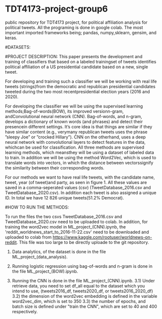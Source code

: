 # TDT4173-project-group6
public repository for TDT4173 project, for political affiliation analysis for political tweets. All the programing is done in google colab. The most important imported frameworks being; pandas, numpy,sklearn, gensim, and keras.

#DATASETS:

#PROJECT DESCRIPTION:
This paper presents the development and training of classifiers that based on a labeled trainingset of tweets identifies political affiliation of a US presidential candidate based on a new,  single tweet.

For  developing  and  training  such  a  classifier  we  will  be  working  with  real  life  tweets  (strings)from the democratic and republican presidential candidates tweeted during the two most recentpresidential election years (2016 and 2020).

For  developing  the  classifier  we  will  be  using  the  supervised  learning  methods;Bag-of-words(BOW), its improved versionn-gram, andConvolutional neural network (CNN). Bag-of-words, and n-gram, develops a dictionary of known words (and phrases) and detect their presencein different settings.  It’s core idea is that things are similar if they have similar content (e.g., verymany republican tweets uses the phrase ”sleepy Joe” or ”crocked Hillary”).  CNN on the otherhand, uses a deep neural network with convolutional layers to detect features in the data, whichcan be used for classification.  All three methods are supervised learning methods, which meansthey  will  be  using  a  dataset  of  labeled  data  to  train.   In  addition  we  will  be  using  the  method Word2Vec, which is used to translate words into vectors, in which the distance between vectorssignify the similarity between their corresponding words.

For our methods we want to have real life tweets, with the candidate name, tweet, year (of tweet)and party, as seen in figure 1.  All these values are saved in a comma-seperated values (csv) (TweetDatabase_2016.csv and TweetDatabase_2020.csv).  In addition each tweet is also assigned a unique ID. In total we have 12 826 unique tweets(51.2% Democrat).

#HOW TO RUN THE METHODS:

To run the files the two csvs TweetDatabase_2016.csv and TweetDatabase_2020.csv need to be uploaded to colab. In addition, for training the word2vec model in ML_project_(CNN).ipynb, the 'reddit_worldnews_start_to_2016-11-22.csv' need to be downloaded and uploaded to colab from https://www.kaggle.com/rootuser/worldnews-on-reddit. This file was too large to be directly uploade to the git repository. 

1) Data analytics, of the dataset is done in the file ML_project_(data_analysis). 

2) Running logistic regression using bag-of-words and n-gram is done in the file ML_project_(BOW).ipynb. 

3) Running the CNN is done in the file ML_project_(CNN).ipynb. 
    3.1) Under retrieve data, you need to set df_all equal to the dataset which you intend to use, (tweets2016_df, tweets2020_df, or tweets2016_2020_df)
    3.2) the dimension of the word2vec embedding is defined in the variable word2vec_dim, which is set to 350
    3.3) the number of epochs, and batch size is defined under "train the CNN", which are set to 40 and 400 respectively. 
    
 
